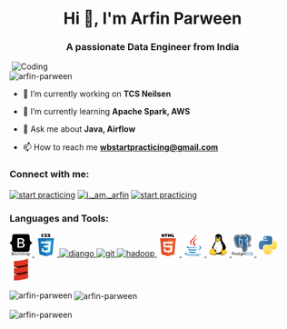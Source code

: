 <!--[![MasterHead](https://encrypted-tbn0.gstatic.com/images?q=tbn:ANd9GcRUpR5Smfs8ZmfwaQdPIlhNbnJOTJByV_Hlyw&usqp=CAU)]-->
<h1 align="center">Hi 👋, I'm Arfin Parween</h1>
<h3 align="center">A passionate Data Engineer from India</h3>
<img align="right" alt="Coding" width="500" src="https://encrypted-tbn0.gstatic.com/images?q=tbn:ANd9GcSqc7iSN0xsYQc-dib0KTHtq480Pq1GBknYZg&usqp=CAU">

<p align="left"> <img src="https://komarev.com/ghpvc/?username=arfin-parween&label=Profile%20views&color=0e75b6&style=flat" alt="arfin-parween" /> </p>

<!--<p align="left"> <a href="https://twitter.com/@StartPracticing" target="blank"><img src="https://img.shields.io/twitter/follow/start practicing?logo=twitter&style=for-the-badge" alt="start practicing" /></a> </p>-->

- 🔭 I’m currently working on **TCS Neilsen**

- 🌱 I’m currently learning **Apache Spark, AWS**

- 💬 Ask me about **Java, Airflow**

- 📫 How to reach me **wbstartpracticing@gmail.com**

<h3 align="left">Connect with me:</h3>
<p align="left">
<a href="https://twitter.com/@StartPracticing" target="blank"><img align="center" src="https://raw.githubusercontent.com/rahuldkjain/github-profile-readme-generator/master/src/images/icons/Social/twitter.svg" alt="start practicing" height="30" width="40" /></a>
<a href="https://instagram.com/i._am._arfin" target="blank"><img align="center" src="https://raw.githubusercontent.com/rahuldkjain/github-profile-readme-generator/master/src/images/icons/Social/instagram.svg" alt="i._am._arfin" height="30" width="40" /></a>
<a href="https://www.youtube.com/c/start practicing" target="blank"><img align="center" src="https://raw.githubusercontent.com/rahuldkjain/github-profile-readme-generator/master/src/images/icons/Social/youtube.svg" alt="start practicing" height="30" width="40" /></a>
</p>

<h3 align="left">Languages and Tools:</h3>
<p align="left"> <a href="https://getbootstrap.com" target="_blank" rel="noreferrer"> <img src="https://raw.githubusercontent.com/devicons/devicon/master/icons/bootstrap/bootstrap-plain-wordmark.svg" alt="bootstrap" width="40" height="40"/> </a> <a href="https://www.w3schools.com/css/" target="_blank" rel="noreferrer"> <img src="https://raw.githubusercontent.com/devicons/devicon/master/icons/css3/css3-original-wordmark.svg" alt="css3" width="40" height="40"/> </a> <a href="https://www.djangoproject.com/" target="_blank" rel="noreferrer"> <img src="https://cdn.worldvectorlogo.com/logos/django.svg" alt="django" width="40" height="40"/> </a> <a href="https://git-scm.com/" target="_blank" rel="noreferrer"> <img src="https://www.vectorlogo.zone/logos/git-scm/git-scm-icon.svg" alt="git" width="40" height="40"/> </a> <a href="https://hadoop.apache.org/" target="_blank" rel="noreferrer"> <img src="https://www.vectorlogo.zone/logos/apache_hadoop/apache_hadoop-icon.svg" alt="hadoop" width="40" height="40"/> </a> <a href="https://www.w3.org/html/" target="_blank" rel="noreferrer"> <img src="https://raw.githubusercontent.com/devicons/devicon/master/icons/html5/html5-original-wordmark.svg" alt="html5" width="40" height="40"/> </a> <a href="https://www.java.com" target="_blank" rel="noreferrer"> <img src="https://raw.githubusercontent.com/devicons/devicon/master/icons/java/java-original.svg" alt="java" width="40" height="40"/> </a> <a href="https://www.linux.org/" target="_blank" rel="noreferrer"> <img src="https://raw.githubusercontent.com/devicons/devicon/master/icons/linux/linux-original.svg" alt="linux" width="40" height="40"/> </a> <a href="https://www.postgresql.org" target="_blank" rel="noreferrer"> <img src="https://raw.githubusercontent.com/devicons/devicon/master/icons/postgresql/postgresql-original-wordmark.svg" alt="postgresql" width="40" height="40"/> </a> <a href="https://www.python.org" target="_blank" rel="noreferrer"> <img src="https://raw.githubusercontent.com/devicons/devicon/master/icons/python/python-original.svg" alt="python" width="40" height="40"/> </a> <a href="https://www.scala-lang.org" target="_blank" rel="noreferrer"> <img src="https://raw.githubusercontent.com/devicons/devicon/master/icons/scala/scala-original.svg" alt="scala" width="40" height="40"/> </a> </p>

<p><img align="left" src="https://github-readme-stats.vercel.app/api/top-langs?username=arfin-parween&show_icons=true&locale=en&layout=compact" alt="arfin-parween" /></p>

<p>&nbsp;<img align="center" src="https://github-readme-stats.vercel.app/api?username=arfin-parween&show_icons=true&locale=en" alt="arfin-parween" /></p>

<p><img align="center" src="https://github-readme-streak-stats.herokuapp.com/?user=arfin-parween&" alt="arfin-parween" /></p>
